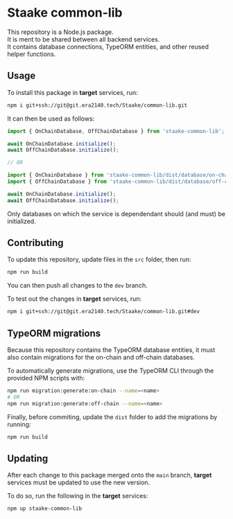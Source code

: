 # Staake common-lib

This repository is a Node.js package.\
It is ment to be shared between all backend services.\
It contains database connections, TypeORM entities, and other reused helper functions.

## Usage

To install this package in **target** services, run:

```sh
npm i git+ssh://git@git.era2140.tech/Staake/common-lib.git
```

It can then be used as follows:

```typescript
import { OnChainDatabase, OffChainDatabase } from 'staake-common-lib';

await OnChainDatabase.initialize();
await OffChainDatabase.initialize();

// OR

import { OnChainDatabase } from 'staake-common-lib/dist/database/on-chain';
import { OffChainDatabase } from 'staake-common-lib/dist/database/off-chain';

await OnChainDatabase.initialize();
await OffChainDatabase.initialize();
```

Only databases on which the service is dependendant should (and must) be initialized.

## Contributing

To update this repository, update files in the `src` folder, then run:

```sh
npm run build
```

You can then push all changes to the `dev` branch.

To test out the changes in **target** services, run:

```sh
npm i git+ssh://git@git.era2140.tech/Staake/common-lib.git#dev
```

## TypeORM migrations

Because this repository contains the TypeORM database entities, it must also contain migrations for the on-chain and off-chain databases.

To automatically generate migrations, use the TypeORM CLI through the provided NPM scripts with:

```sh
npm run migration:generate:on-chain --name=<name>
# OR
npm run migration:generate:off-chain --name=<name>
```

Finally, before commiting, update the `dist` folder to add the migrations by running:

```sh
npm run build
```

## Updating

After each change to this package merged onto the `main` branch, **target** services must be updated to use the new version.

To do so, run the following in the **target** services:

```sh
npm up staake-common-lib
```
